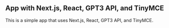 ## App with Next.js, React, GPT3 API, and TinyMCE

This is a simple app that uses Next.js, React, GPT3 API, and TinyMCE.

